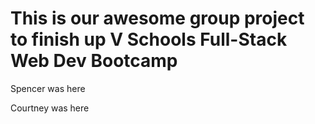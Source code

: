 This is our awesome group project to finish up V Schools Full-Stack Web Dev Bootcamp
=========================================================================
Spencer was here

Courtney was here
